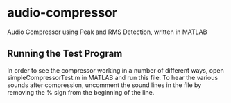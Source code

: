 # audio-compressor
Audio Compressor using Peak and RMS Detection, written in MATLAB

## Running the Test Program
In order to see the compressor working in a number of different ways, open simpleCompressorTest.m in MATLAB and run this file. To hear the various sounds after compression, uncomment the sound lines in the file by removing the % sign from the beginning of the line.

